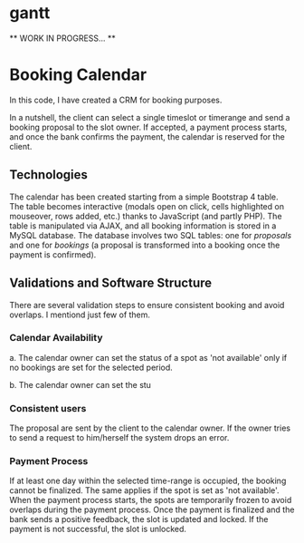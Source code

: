 # gantt
** WORK IN PROGRESS... **

# Booking Calendar

In this code, I have created a CRM for booking purposes.

In a nutshell, the client can select a single timeslot or timerange and send a booking proposal to the slot owner. If accepted, a payment process starts, and once the bank confirms the payment, the calendar is reserved for the client.

## Technologies

The calendar has been created starting from a simple Bootstrap 4 table. The table becomes interactive (modals open on click, cells highlighted on mouseover, rows added, etc.) thanks to JavaScript (and partly PHP). The table is manipulated via AJAX, and all booking information is stored in a MySQL database. The database involves two SQL tables: one for *proposals* and one for *bookings* (a proposal is transformed into a booking once the payment is confirmed).

## Validations and Software Structure

There are several validation steps to ensure consistent booking and avoid overlaps.
I mentiond just few of them.

### Calendar Availability

a. The calendar owner can set the status of a spot as 'not available' only if no bookings are set for the selected period.  

b. The calendar owner can set the stu

### Consistent users

The proposal are sent by the client to the calendar owner. If the owner tries to send a request to him/herself the system drops an error. 


### Payment Process

If at least one day within the selected time-range is occupied, the booking cannot be finalized. The same applies if the spot is set as 'not available'. When the payment process starts, the spots are temporarily frozen to avoid overlaps during the payment process. Once the payment is finalized and the bank sends a positive feedback, the slot is updated and locked. If the payment is not successful, the slot is unlocked.



